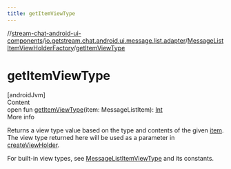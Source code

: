 ```yaml
---
title: getItemViewType
---
```

//[stream-chat-android-ui-components](../../../index.md)/[io.getstream.chat.android.ui.message.list.adapter](../index.md)/[MessageListItemViewHolderFactory](index.md)/[getItemViewType](getItemViewType.md)



# getItemViewType  
[androidJvm]  
Content  
open fun [getItemViewType](getItemViewType.md)(item: MessageListItem): [Int](https://kotlinlang.org/api/latest/jvm/stdlib/kotlin/-int/index.html)  
More info  


Returns a view type value based on the type and contents of the given [item](getItemViewType.md). The view type returned here will be used as a parameter in [createViewHolder](createViewHolder.md).



For built-in view types, see [MessageListItemViewType](../MessageListItemViewType/index.md) and its constants.

  



